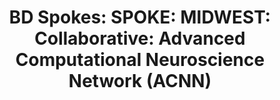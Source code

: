 ---
agency: NSF
awardee: TRUSTEES OF INDIANA UNIVERSITY
awardeeName: Indiana University
coPDPI:
- Olaf  Sporns
- Andrew J Saykin
- Lei  Wang
expDate: 08/31/2021
id: '1636893'
piFirstName: Franco
piLastName: Pestilli
startDate: 09/01/2016
title: 'BD Spokes: SPOKE: MIDWEST: Collaborative: Advanced Computational Neuroscience
  Network (ACNN)'
external_url : 'https://www.nsf.gov/awardsearch/showAward?AWD_ID=1636893'
---
